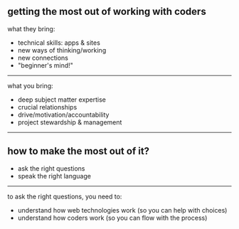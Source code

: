 getting the most out of working with coders
---
what they bring:
* technical skills: apps & sites
* new ways of thinking/working
* new connections
* "beginner's mind!"
---
what you bring:
* deep subject matter expertise
* crucial relationships
* drive/motivation/accountability
* project stewardship & management
---
how to make the most out of it?
---
* ask the right questions
* speak the right language
---
to ask the right questions, you need to:

* understand how web technologies work (so you can help with choices)
* understand how coders work (so you can flow with the process)
